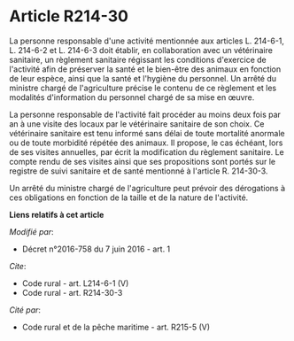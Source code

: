 # Article R214-30

La personne responsable d'une activité mentionnée aux articles L. 214-6-1, L. 214-6-2 et L. 214-6-3 doit établir, en
collaboration avec un vétérinaire sanitaire, un règlement sanitaire régissant les conditions d'exercice de l'activité afin de
préserver la santé et le bien-être des animaux en fonction de leur espèce, ainsi que la santé et l'hygiène du personnel. Un
arrêté du ministre chargé de l'agriculture précise le contenu de ce règlement et les modalités d'information du personnel
chargé de sa mise en œuvre. 

La personne responsable de l'activité fait procéder au moins deux fois par an à une visite des locaux par le vétérinaire
sanitaire de son choix. Ce vétérinaire sanitaire est tenu informé sans délai de toute mortalité anormale ou de toute
morbidité répétée des animaux. Il propose, le cas échéant, lors de ses visites annuelles, par écrit la modification du
règlement sanitaire. Le compte rendu de ses visites ainsi que ses propositions sont portés sur le registre de suivi sanitaire
et de santé mentionné à l'article R. 214-30-3. 

Un arrêté du ministre chargé de l'agriculture peut prévoir des dérogations à ces obligations en fonction de la taille et de
la nature de l'activité.

**Liens relatifs à cet article**

_Modifié par_:

  - Décret n°2016-758 du 7 juin 2016 - art. 1

_Cite_:

  - Code rural - art. L214-6-1 (V)
  - Code rural - art. R214-30-3

_Cité par_:

  - Code rural et de la pêche maritime - art. R215-5 (V)
